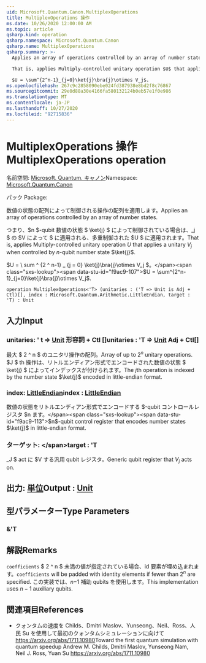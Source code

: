 ```yaml
---
uid: Microsoft.Quantum.Canon.MultiplexOperations
title: MultiplexOperations 操作
ms.date: 10/26/2020 12:00:00 AM
ms.topic: article
qsharp.kind: operation
qsharp.namespace: Microsoft.Quantum.Canon
qsharp.name: MultiplexOperations
qsharp.summary: >-
  Applies an array of operations controlled by an array of number states.

  That is, applies Multiply-controlled unitary operation $U$ that applies a unitary $V_j$ when controlled by $n$-qubit number state $\ket{j}$.

  $U = \sum^{2^n-1}_{j=0}\ket{j}\bra{j}\otimes V_j$.
ms.openlocfilehash: 267c9c2858090ebe024fd387938e8bd2f8c76867
ms.sourcegitcommit: 29e0d88a30e4166fa580132124b0eb57e1f0e986
ms.translationtype: MT
ms.contentlocale: ja-JP
ms.lasthandoff: 10/27/2020
ms.locfileid: "92715836"
---
```

# <a name="multiplexoperations-operation"></a><span data-ttu-id="f9ac9-102">MultiplexOperations 操作</span><span class="sxs-lookup"><span data-stu-id="f9ac9-102">MultiplexOperations operation</span></span>

<span data-ttu-id="f9ac9-103">名前空間: [Microsoft. Quantum. キャノン](xref:Microsoft.Quantum.Canon)</span><span class="sxs-lookup"><span data-stu-id="f9ac9-103">Namespace: [Microsoft.Quantum.Canon](xref:Microsoft.Quantum.Canon)</span></span>

<span data-ttu-id="f9ac9-104">パック [](https://nuget.org/packages/)</span><span class="sxs-lookup"><span data-stu-id="f9ac9-104">Package: [](https://nuget.org/packages/)</span></span>


<span data-ttu-id="f9ac9-105">数値の状態の配列によって制御される操作の配列を適用します。</span><span class="sxs-lookup"><span data-stu-id="f9ac9-105">Applies an array of operations controlled by an array of number states.</span></span>

<span data-ttu-id="f9ac9-106">つまり、$n $-qubit 数値の状態 $ \ket{j} $ によって制御されている場合は、_j $ の $V によって $ に適用される、多重制御された $U $ に適用されます。</span><span class="sxs-lookup"><span data-stu-id="f9ac9-106">That is, applies Multiply-controlled unitary operation $U$ that applies a unitary $V_j$ when controlled by $n$-qubit number state $\ket{j}$.</span></span>

<span data-ttu-id="f9ac9-107">$U = \ sum ^ {2 ^ n-1} _ {j = 0} \ket{j}\bra{j}\otimes V_j $。</span><span class="sxs-lookup"><span data-stu-id="f9ac9-107">$U = \sum^{2^n-1}_{j=0}\ket{j}\bra{j}\otimes V_j$.</span></span>

```qsharp
operation MultiplexOperations<'T> (unitaries : ('T => Unit is Adj + Ctl)[], index : Microsoft.Quantum.Arithmetic.LittleEndian, target : 'T) : Unit
```


## <a name="input"></a><span data-ttu-id="f9ac9-108">入力</span><span class="sxs-lookup"><span data-stu-id="f9ac9-108">Input</span></span>

### <a name="unitaries--t--unit-adj--ctl"></a><span data-ttu-id="f9ac9-109">unitaries: ' t => [Unit](xref:microsoft.quantum.lang-ref.unit) 形容詞 + Ctl []</span><span class="sxs-lookup"><span data-stu-id="f9ac9-109">unitaries : 'T => [Unit](xref:microsoft.quantum.lang-ref.unit) Adj + Ctl[]</span></span>

<span data-ttu-id="f9ac9-110">最大 $ 2 ^ n $ のユニタリ操作の配列。</span><span class="sxs-lookup"><span data-stu-id="f9ac9-110">Array of up to $2^n$ unitary operations.</span></span> <span data-ttu-id="f9ac9-111">$J $ th 操作は、リトルエンディアン形式でエンコードされた数値の状態 $ \ket{j} $ によってインデックスが付けられます。</span><span class="sxs-lookup"><span data-stu-id="f9ac9-111">The $j$th operation is indexed by the number state $\ket{j}$ encoded in little-endian format.</span></span>


### <a name="index--littleendian"></a><span data-ttu-id="f9ac9-112">index: [LittleEndian](xref:Microsoft.Quantum.Arithmetic.LittleEndian)</span><span class="sxs-lookup"><span data-stu-id="f9ac9-112">index : [LittleEndian](xref:Microsoft.Quantum.Arithmetic.LittleEndian)</span></span>

<span data-ttu-id="f9ac9-113">数値の状態をリトルエンディアン形式でエンコードする $-qubit コントロールレジスタ $n ます。</span><span class="sxs-lookup"><span data-stu-id="f9ac9-113">$n$-qubit control register that encodes number states $\ket{j}$ in little-endian format.</span></span>


### <a name="target--t"></a><span data-ttu-id="f9ac9-114">ターゲット: \</span><span class="sxs-lookup"><span data-stu-id="f9ac9-114">target : 'T</span></span>

<span data-ttu-id="f9ac9-115">_J $ act に $V する汎用 qubit レジスタ。</span><span class="sxs-lookup"><span data-stu-id="f9ac9-115">Generic qubit register that $V_j$ acts on.</span></span>



## <a name="output--unit"></a><span data-ttu-id="f9ac9-116">出力: [単位](xref:microsoft.quantum.lang-ref.unit)</span><span class="sxs-lookup"><span data-stu-id="f9ac9-116">Output : [Unit](xref:microsoft.quantum.lang-ref.unit)</span></span>



## <a name="type-parameters"></a><span data-ttu-id="f9ac9-117">型パラメーター</span><span class="sxs-lookup"><span data-stu-id="f9ac9-117">Type Parameters</span></span>

### <a name="t"></a><span data-ttu-id="f9ac9-118">&</span><span class="sxs-lookup"><span data-stu-id="f9ac9-118">'T</span></span>



## <a name="remarks"></a><span data-ttu-id="f9ac9-119">解説</span><span class="sxs-lookup"><span data-stu-id="f9ac9-119">Remarks</span></span>

<span data-ttu-id="f9ac9-120">`coefficients` $ 2 ^ n $ 未満の値が指定されている場合、id 要素が埋め込まれます。</span><span class="sxs-lookup"><span data-stu-id="f9ac9-120">`coefficients` will be padded with identity elements if fewer than $2^n$ are specified.</span></span> <span data-ttu-id="f9ac9-121">この実装では、$n-$1 補助 qubits を使用します。</span><span class="sxs-lookup"><span data-stu-id="f9ac9-121">This implementation uses $n - 1$ auxiliary qubits.</span></span>

## <a name="references"></a><span data-ttu-id="f9ac9-122">関連項目</span><span class="sxs-lookup"><span data-stu-id="f9ac9-122">References</span></span>

- <span data-ttu-id="f9ac9-123">クォンタムの速度を Childs、Dmitri Maslov、Yunseong、Neil、Ross、人民 Su を使用して最初のクォンタムシミュレーションに向けて https://arxiv.org/abs/1711.10980</span><span class="sxs-lookup"><span data-stu-id="f9ac9-123">Toward the first quantum simulation with quantum speedup Andrew M. Childs, Dmitri Maslov, Yunseong Nam, Neil J. Ross, Yuan Su https://arxiv.org/abs/1711.10980</span></span>